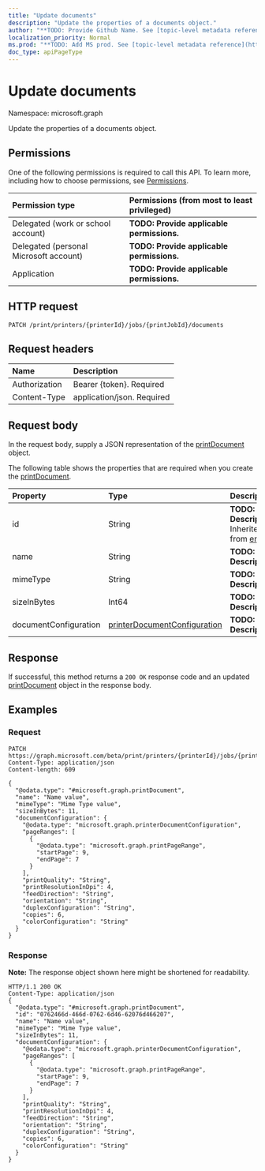 ```yaml
---
title: "Update documents"
description: "Update the properties of a documents object."
author: "**TODO: Provide Github Name. See [topic-level metadata reference](https://msgo.azurewebsites.net/add/document/guidelines/metadata.html#topic-level-metadata)**"
localization_priority: Normal
ms.prod: "**TODO: Add MS prod. See [topic-level metadata reference](https://msgo.azurewebsites.net/add/document/guidelines/metadata.html#topic-level-metadata)**"
doc_type: apiPageType
---
```


# Update documents

Namespace: microsoft.graph

Update the properties of a documents object.

## Permissions
One of the following permissions is required to call this API. To learn more, including how to choose permissions, see [Permissions](/concepts/permissions-reference.md).

|Permission type|Permissions (from most to least privileged)|
|:---|:---|
|Delegated (work or school account)|**TODO: Provide applicable permissions.**|
|Delegated (personal Microsoft account)|**TODO: Provide applicable permissions.**|
|Application|**TODO: Provide applicable permissions.**|

## HTTP request
<!-- {
  "blockType": "ignored"
}
-->
``` http
PATCH /print/printers/{printerId}/jobs/{printJobId}/documents
```

## Request headers
|Name|Description|
|:---|:---|
|Authorization|Bearer {token}. Required|
|Content-Type|application/json. Required|

## Request body
In the request body, supply a JSON representation of the [printDocument](../resources/printdocument.md) object.

The following table shows the properties that are required when you create the [printDocument](../resources/printdocument.md).

|Property|Type|Description|
|:---|:---|:---|
|id|String|**TODO: Add Description** Inherited from [entity](../resources/entity.md)|
|name|String|**TODO: Add Description**|
|mimeType|String|**TODO: Add Description**|
|sizeInBytes|Int64|**TODO: Add Description**|
|documentConfiguration|[printerDocumentConfiguration](../resources/printerdocumentconfiguration.md)|**TODO: Add Description**|



## Response
If successful, this method returns a `200 OK` response code and an updated [printDocument](../resources/printdocument.md) object in the response body.

## Examples

### Request
<!-- {
  "blockType": "request",
  "name": "update_documents"
}
-->
``` http
PATCH https://graph.microsoft.com/beta/print/printers/{printerId}/jobs/{printJobId}/documents
Content-Type: application/json
Content-length: 609

{
  "@odata.type": "#microsoft.graph.printDocument",
  "name": "Name value",
  "mimeType": "Mime Type value",
  "sizeInBytes": 11,
  "documentConfiguration": {
    "@odata.type": "microsoft.graph.printerDocumentConfiguration",
    "pageRanges": [
      {
        "@odata.type": "microsoft.graph.printPageRange",
        "startPage": 9,
        "endPage": 7
      }
    ],
    "printQuality": "String",
    "printResolutionInDpi": 4,
    "feedDirection": "String",
    "orientation": "String",
    "duplexConfiguration": "String",
    "copies": 6,
    "colorConfiguration": "String"
  }
}
```

### Response
**Note:** The response object shown here might be shortened for readability.
<!-- {
  "blockType": "response",
  "truncated": true
}
-->
``` http
HTTP/1.1 200 OK
Content-Type: application/json
{
  "@odata.type": "#microsoft.graph.printDocument",
  "id": "0762466d-466d-0762-6d46-62076d466207",
  "name": "Name value",
  "mimeType": "Mime Type value",
  "sizeInBytes": 11,
  "documentConfiguration": {
    "@odata.type": "microsoft.graph.printerDocumentConfiguration",
    "pageRanges": [
      {
        "@odata.type": "microsoft.graph.printPageRange",
        "startPage": 9,
        "endPage": 7
      }
    ],
    "printQuality": "String",
    "printResolutionInDpi": 4,
    "feedDirection": "String",
    "orientation": "String",
    "duplexConfiguration": "String",
    "copies": 6,
    "colorConfiguration": "String"
  }
}
```

